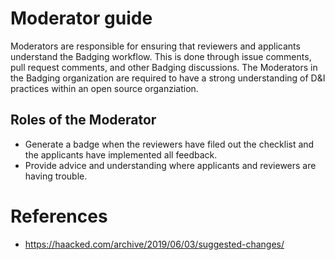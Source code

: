 # Moderator guide
Moderators are responsible for ensuring that reviewers and applicants understand the Badging workflow. This is done through issue comments, pull request comments, and other Badging discussions. The Moderators in the Badging organization are required to have a strong understanding of D&I practices within an open source organziation.

## Roles of the Moderator
- Generate a badge when the reviewers have filed out the checklist and the applicants have implemented all feedback.
- Provide advice and understanding where applicants and reviewers are having trouble.

# References
- https://haacked.com/archive/2019/06/03/suggested-changes/

